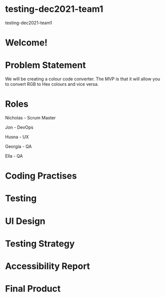 # testing-dec2021-team1
testing-dec2021-team1

# Welcome!

# Problem Statement 

We will be creating a colour code converter. The MVP is that it will allow you to convert RGB to Hex colours and vice versa.

# Roles

Nicholas - Scrum Master

Jon - DevOps

Husna - UX

Georgia - QA

Ella - QA

# Coding Practises 
# Testing 
# UI Design
# Testing Strategy 
# Accessibility Report
# Final Product
